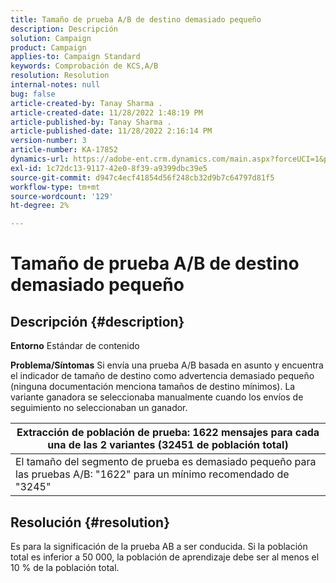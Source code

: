 ```yaml
---
title: Tamaño de prueba A/B de destino demasiado pequeño
description: Descripción
solution: Campaign
product: Campaign
applies-to: Campaign Standard
keywords: Comprobación de KCS,A/B
resolution: Resolution
internal-notes: null
bug: false
article-created-by: Tanay Sharma .
article-created-date: 11/28/2022 1:48:19 PM
article-published-by: Tanay Sharma .
article-published-date: 11/28/2022 2:16:14 PM
version-number: 3
article-number: KA-17852
dynamics-url: https://adobe-ent.crm.dynamics.com/main.aspx?forceUCI=1&pagetype=entityrecord&etn=knowledgearticle&id=aa5e4c4d-236f-ed11-9562-6045bd006239
exl-id: 1c72dc13-9117-42e0-8f39-a9399dbc39e5
source-git-commit: d947c4ecf41854d56f248cb32d9b7c64797d81f5
workflow-type: tm+mt
source-wordcount: '129'
ht-degree: 2%

---
```


# Tamaño de prueba A/B de destino demasiado pequeño

## Descripción {#description}

<b>Entorno</b>
Estándar de contenido


<b>Problema/Síntomas</b>
Si envía una prueba A/B basada en asunto y encuentra el indicador de tamaño de destino como advertencia demasiado pequeño (ninguna documentación menciona tamaños de destino mínimos). La variante ganadora se seleccionaba manualmente cuando los envíos de seguimiento no seleccionaban un ganador.




| Extracción de población de prueba: 1622 mensajes para cada una de las 2 variantes (32451 de población total) |
| --- |
| El tamaño del segmento de prueba es demasiado pequeño para las pruebas A/B: &quot;1622&quot; para un mínimo recomendado de &quot;3245&quot; |



## Resolución {#resolution}


Es para la significación de la prueba AB a ser conducida. Si la población total es inferior a 50 000, la población de aprendizaje debe ser al menos el 10 % de la población total.
